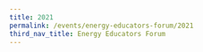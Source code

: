```yaml
---
title: 2021
permalink: /events/energy-educators-forum/2021
third_nav_title: Energy Educators Forum
---
```


